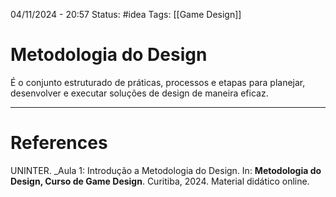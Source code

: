 04/11/2024 - 20:57
Status: #idea
Tags: [[Game Design]]

# Metodologia do Design

É o conjunto estruturado de práticas, processos e etapas para planejar, desenvolver e executar soluções de design de maneira eficaz.

---

# References

UNINTER.  _Aula 1: Introdução a Metodologia do Design. In: **Metodologia do Design, Curso de Game Design**. Curitiba, 2024. Material didático online.